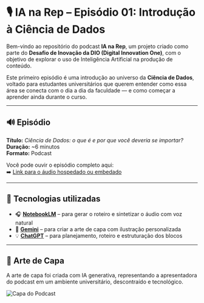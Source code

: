 # 🎙️ IA na Rep – Episódio 01: Introdução à Ciência de Dados

Bem-vindo ao repositório do podcast **IA na Rep**, um projeto criado como parte do **Desafio de Inovação da DIO (Digital Innovation One)**, com o objetivo de explorar o uso de Inteligência Artificial na produção de conteúdo.

Este primeiro episódio é uma introdução ao universo da **Ciência de Dados**, voltado para estudantes universitários que querem entender como essa área se conecta com o dia a dia da faculdade — e como começar a aprender ainda durante o curso.

---

## 🔊 Episódio

**Título:** *Ciência de Dados: o que é e por que você deveria se importar?*  
**Duração:** ~6 minutos  
**Formato:** Podcast

Você pode ouvir o episódio completo aqui:  
➡️ [Link para o áudio hospedado ou embedado](https://notebooklm.google.com/notebook/7e149030-07ea-4c3d-8520-7f0c75472171)

---

## 🧠 Tecnologias utilizadas

- 🎧 **[NotebookLM](https://notebooklm.google.com/)** – para gerar o roteiro e sintetizar o áudio com voz natural
- 🧠 **[Gemini](https://gemini.google.com/)** – para criar a arte de capa com ilustração personalizada
- 💡 **[ChatGPT](https://chatgpt.com/)** – para planejamento, roteiro e estruturação dos blocos

---

## 🎨 Arte de Capa

A arte de capa foi criada com IA generativa, representando a apresentadora do podcast em um ambiente universitário, descontraído e tecnológico.

![Capa do Podcast](./A_podcast_cover_digital_illustration_cover_art_for.png)


